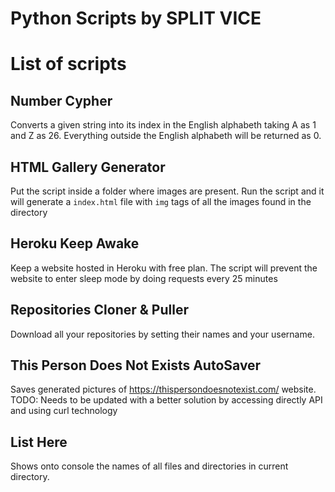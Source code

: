 # Python Scripts by SPLIT VICE

# List of scripts

## Number Cypher
Converts a given string into its index in the English alphabeth taking A as 1 and Z as 26. Everything outside the English alphabeth will be returned as 0.

## HTML Gallery Generator
Put the script inside a folder where images are present. Run the script and it will generate a `index.html` file with `img` tags of all the images found in the directory

## Heroku Keep Awake
Keep a website hosted in Heroku with free plan. The script will prevent the website to enter sleep mode by doing requests every 25 minutes

## Repositories Cloner & Puller
Download all your repositories by setting their names and your username.

## This Person Does Not Exists AutoSaver
Saves generated pictures of https://thispersondoesnotexist.com/ website. TODO: Needs to be updated with a better solution by accessing directly API and using curl technology

## List Here
Shows onto console the names of all files and directories in current directory.